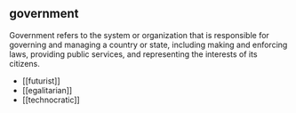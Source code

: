 ## government
Government refers to the system or organization that is responsible for governing and managing a country or state, including making and enforcing laws, providing public services, and representing the interests of its citizens.


- [[futurist]]
- [[egalitarian]]
- [[technocratic]]